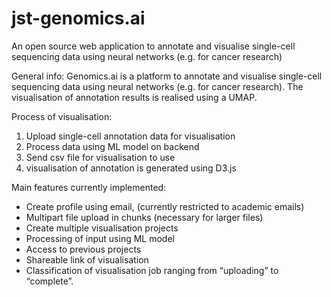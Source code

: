 # jst-genomics.ai
An open source web application to annotate and visualise single-cell sequencing data using neural networks (e.g. for cancer research) 

General info:
Genomics.ai is a platform to annotate and visualise single-cell sequencing data using neural networks (e.g. for cancer research).
The visualisation of annotation results is realised using a UMAP. 


Process of visualisation: 
1. Upload single-cell annotation data for visualisation
2. Process data using ML model on backend
3. Send csv file for visualisation to use
4. visualisation of annotation is generated using D3.js


Main features currently implemented:
- Create profile using email, (currently restricted to academic emails)
- Multipart file upload in chunks (necessary for larger files)
- Create multiple visualisation projects
- Processing of input using ML model
- Access to previous projects
- Shareable link of visualisation
- Classification of visualisation job ranging from “uploading” to “complete”.